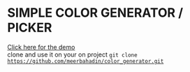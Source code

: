 # SIMPLE COLOR GENERATOR / PICKER 
<a href="shorturl.at/xyFV8">Click here for the demo</a>
<br>
clone and use it on your on project 
<code>git clone https://github.com/meerbahadin/color_generator.git</code>

